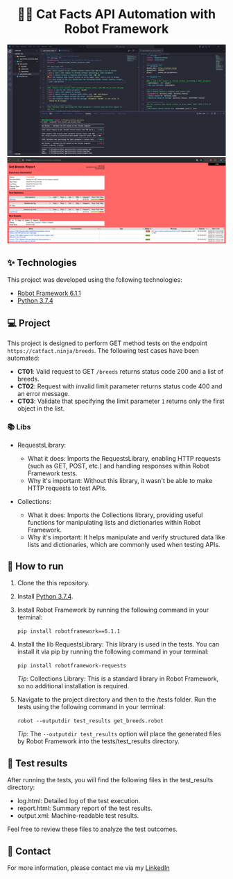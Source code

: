 <h1 align="center">🧙‍♂️ Cat Facts API Automation with Robot Framework</h1>

<p align="center"> 
    <img src="./public/catfacts_terminal.png" alt="Terminal output"/>
    <img src="./public/catfacts_report.png" alt="Test report"/>
</p>


## ✨ Technologies

This project was developed using the following technologies:

- [Robot Framework 6.1.1](https://robotframework.org/)
- [Python 3.7.4](https://www.python.org/)


## 💻 Project

This project is designed to perform GET method tests on the endpoint `https://catfact.ninja/breeds`. The following test cases have been automated:

- **CT01**: Valid request to GET `/breeds` returns status code 200 and a list of breeds.
- **CT02**: Request with invalid limit parameter returns status code 400 and an error message.
- **CT03**: Validate that specifying the limit parameter `1` returns only the first object in the list.

### 📚 Libs

- RequestsLibrary:
    - What it does: Imports the RequestsLibrary, enabling HTTP requests (such as GET, POST, etc.) and handling responses within Robot Framework tests.
    - Why it's important: Without this library, it wasn't be able to make HTTP requests to test APIs.

- Collections:
    - What it does: Imports the Collections library, providing useful functions for manipulating lists and dictionaries within Robot Framework.
    - Why it's important: It helps manipulate and verify structured data like lists and dictionaries, which are commonly used when testing APIs.


## 🚀 How to run

1. Clone the this repository.

2. Install [Python 3.7.4](https://www.python.org/downloads/release/python-374/).

3. Install Robot Framework by running the following command in your terminal:

    `pip install robotframework==6.1.1`

4. Install the lib RequestsLibrary: 
This library is used in the tests. You can install it via pip by running the following command in your terminal:

    `pip install robotframework-requests`

    *Tip*: Collections Library: This is a standard library in Robot Framework, so no additional installation is required.

5. Navigate to the project directory and then to the /tests folder. Run the tests using the following command in your terminal:

    `robot --outputdir test_results get_breeds.robot`

    *Tip*: The `--outputdir test_results` option will place the generated files by Robot Framework into the tests/test_results directory.


## 📄 Test results

After running the tests, you will find the following files in the test_results directory:

- log.html: Detailed log of the test execution.
- report.html: Summary report of the test results.
- output.xml: Machine-readable test results.


Feel free to review these files to analyze the test outcomes.

## 📱 Contact

For more information, please contact me via my [LinkedIn](https://www.linkedin.com/in/rafaelrabelodasilva/)